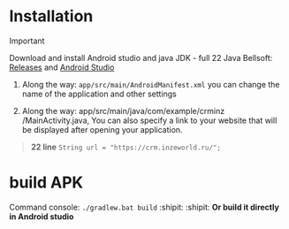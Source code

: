 # Installation
> [!IMPORTANT]
> Download and install Android studio and java JDK - full 22
> Java Bellsoft: [Releases](https://github.com/bell-sw/Liberica/releases) and
> [Android Studio](https://developer.android.com/studio)

1. Along the way: ```app/src/main/AndroidManifest.xml``` you can change the name of the application and other settings

2. Along the way: app/src/main/java/com/example/crminz
/MainActivity.java, You can also specify a link to your website that will be displayed after opening your application.
> **22 line** `String url = "https://crm.inzeworld.ru/";`



 # build APK
 Command console: `./gradlew.bat build` :shipit: :shipit:
 **Or build it directly in Android studio**


